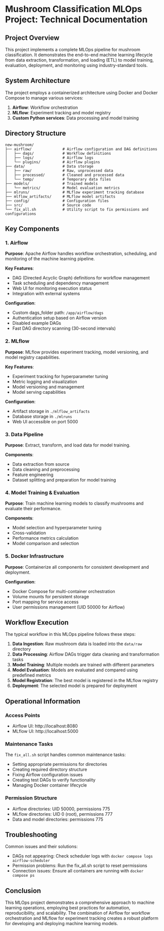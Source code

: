 # Mushroom Classification MLOps Project: Technical Documentation

## Project Overview

This project implements a complete MLOps pipeline for mushroom classification. It demonstrates the end-to-end machine learning lifecycle from data extraction, transformation, and loading (ETL) to model training, evaluation, deployment, and monitoring using industry-standard tools.

## System Architecture

The project employs a containerized architecture using Docker and Docker Compose to manage various services:

1. **Airflow**: Workflow orchestration
2. **MLflow**: Experiment tracking and model registry
3. **Custom Python services**: Data processing and model training

## Directory Structure

```
new-mushroom/
├── airflow/              # Airflow configuration and DAG definitions
│   ├── dags/             # Workflow definitions
│   ├── logs/             # Airflow logs
│   └── plugins/          # Airflow plugins
├── data/                 # Data storage
│   ├── raw/              # Raw, unprocessed data
│   ├── processed/        # Cleaned and processed data
│   └── temp/             # Temporary data files
├── models/               # Trained models
│   └── metrics/          # Model evaluation metrics
├── mlruns/               # MLflow experiment tracking database
├── mlflow_artifacts/     # MLflow model artifacts
├── config/               # Configuration files
├── src/                  # Source code
└── fix_all.sh            # Utility script to fix permissions and configurations
```

## Key Components

### 1. Airflow

**Purpose**: Apache Airflow handles workflow orchestration, scheduling, and monitoring of the machine learning pipeline.

**Key Features**:

- DAG (Directed Acyclic Graph) definitions for workflow management
- Task scheduling and dependency management
- Web UI for monitoring execution status
- Integration with external systems

**Configuration**:

- Custom dags_folder path: `/app/airflow/dags`
- Authentication setup based on Airflow version
- Disabled example DAGs
- Fast DAG directory scanning (30-second intervals)

### 2. MLflow

**Purpose**: MLflow provides experiment tracking, model versioning, and model registry capabilities.

**Key Features**:

- Experiment tracking for hyperparameter tuning
- Metric logging and visualization
- Model versioning and management
- Model serving capabilities

**Configuration**:

- Artifact storage in `./mlflow_artifacts`
- Database storage in `./mlruns`
- Web UI accessible on port 5000

### 3. Data Pipeline

**Purpose**: Extract, transform, and load data for model training.

**Components**:

- Data extraction from source
- Data cleaning and preprocessing
- Feature engineering
- Dataset splitting and preparation for model training

### 4. Model Training & Evaluation

**Purpose**: Train machine learning models to classify mushrooms and evaluate their performance.

**Components**:

- Model selection and hyperparameter tuning
- Cross-validation
- Performance metrics calculation
- Model comparison and selection

### 5. Docker Infrastructure

**Purpose**: Containerize all components for consistent development and deployment.

**Configuration**:

- Docker Compose for multi-container orchestration
- Volume mounts for persistent storage
- Port mapping for service access
- User permissions management (UID 50000 for Airflow)

## Workflow Execution

The typical workflow in this MLOps pipeline follows these steps:

1. **Data Ingestion**: Raw mushroom data is loaded into the `data/raw` directory
2. **Data Processing**: Airflow DAGs trigger data cleaning and transformation tasks
3. **Model Training**: Multiple models are trained with different parameters
4. **Model Evaluation**: Models are evaluated and compared using predefined metrics
5. **Model Registration**: The best model is registered in the MLflow registry
6. **Deployment**: The selected model is prepared for deployment

## Operational Information

### Access Points

- Airflow UI: http://localhost:8080
- MLflow UI: http://localhost:5000

### Maintenance Tasks

The `fix_all.sh` script handles common maintenance tasks:

- Setting appropriate permissions for directories
- Creating required directory structure
- Fixing Airflow configuration issues
- Creating test DAGs to verify functionality
- Managing Docker container lifecycle

### Permission Structure

- Airflow directories: UID 50000, permissions 775
- MLflow directories: UID 0 (root), permissions 777
- Data and model directories: permissions 775

## Troubleshooting

Common issues and their solutions:

- DAGs not appearing: Check scheduler logs with `docker compose logs airflow-scheduler`
- Permission problems: Run the fix_all.sh script to reset permissions
- Connection issues: Ensure all containers are running with `docker compose ps`

## Conclusion

This MLOps project demonstrates a comprehensive approach to machine learning operations, employing best practices for automation, reproducibility, and scalability. The combination of Airflow for workflow orchestration and MLflow for experiment tracking creates a robust platform for developing and deploying machine learning models.
